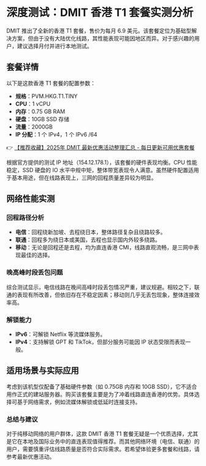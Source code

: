 # 深度测试：DMIT 香港 T1 套餐实测分析

DMIT 推出了全新的香港 T1 套餐，售价为每月 6.9 美元。该套餐定位为基础型解决方案，但由于没有大陆优化线路，其性能表现可能因地区而异。对于感兴趣的用户，建议选择月付并进行本地测试。

## 套餐详情
以下是这款香港 T1 套餐的配置参数：
- **规格**：PVM.HKG.T1.TINY
- **CPU**：1 vCPU
- **内存**：0.75 GB RAM
- **硬盘**：10GB SSD 存储
- **流量**：2000GB
- **IP 分配**：1 个 IPv4，1 个 IPv6 /64

👉 [【推荐收藏】2025年 DMIT 最新优惠活动整理汇总 - 每日更新可用优惠套餐](https://bit.ly/dmit_coupon)

根据官方提供的测试 IP 地址（154.12.178.1），该套餐的硬件表现均衡。CPU 性能稳定，SSD 硬盘的 IO 水平中规中矩，整体带宽表现令人满意。虽然硬件配置适用于基本用途，但在线路表现上，三网的回程质量差异较为明显。

## 网络性能实测

### 回程路径分析
- **电信**：回程绕新加坡、去程绕日本，整体路径复杂且绕路较多。
- **联通**：回程多为绕日本或美国，去程也显示国内外较多绕路。
- **移动**：无论是回程还是去程，均为直连香港 CMI，线路直观流畅，是三网中表现最佳的选择。

### 晚高峰时段丢包问题
综合测试显示，电信线路在晚间高峰时段丢包情况严重，建议规避。相较之下，联通的表现有所改善，但依旧存在不稳定因素；移动则几乎无丢包现象，整体连接效率高。

### 解锁能力
- **IPv6**：可解锁 Netflix 等流媒体服务。
- **IPv4**：支持解锁 GPT 和 TikTok，但部分服务可能因 IP 状态受限而表现一般。

## 适用场景与实际应用
考虑到该机型仅配备了基础硬件参数（如 0.75GB 内存和 10GB SSD），它不适合用作正式的建站服务器。购买该套餐主要是为了冲着线路直连香港的优势。具体选择可基于网络需求，例如流媒体解锁或低延时连接支持。

### 总结与建议
对于纯移动网络的用户群体，这款 DMIT 香港 T1 套餐无疑是一个优质选择，尤其是它在本地及国际业务中的直连表现值得推荐。而其他网络环境（电信、联通）的用户，需要慎重评估线路质量是否符合实际需求。若希望体验更多套餐和线路，请参考最新优惠活动。